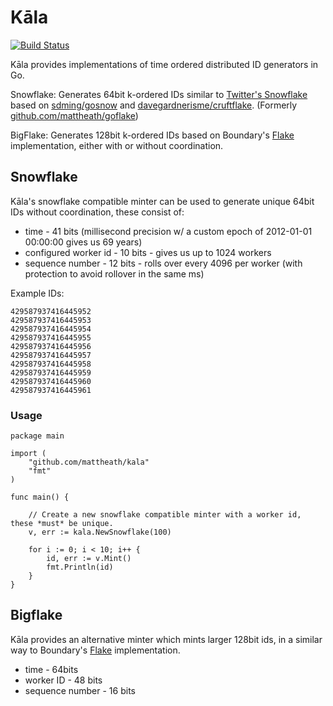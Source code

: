 # Kāla

[![Build Status](https://travis-ci.org/mattheath/goflake.svg?branch=master)](https://travis-ci.org/mattheath/kala)

Kāla provides implementations of time ordered distributed ID generators in Go.

Snowflake: Generates 64bit k-ordered IDs similar to [Twitter's Snowflake](https://github.com/twitter/snowflake/) based on [sdming/gosnow](https://github.com/sdming/gosnow) and [davegardnerisme/cruftflake](https://github.com/davegardnerisme/cruftflake). (Formerly [github.com/mattheath/goflake](https://github.com/mattheath/goflake))

BigFlake: Generates 128bit k-ordered IDs based on Boundary's [Flake](https://github.com/boundary/flake) implementation, either with or without coordination.

## Snowflake

Kāla's snowflake compatible minter can be used to generate unique 64bit IDs without coordination, these consist of:

 * time - 41 bits (millisecond precision w/ a custom epoch of 2012-01-01 00:00:00 gives us 69 years)
 * configured worker id - 10 bits - gives us up to 1024 workers
 * sequence number - 12 bits - rolls over every 4096 per worker (with protection to avoid rollover in the same ms)

Example IDs:
```
429587937416445952
429587937416445953
429587937416445954
429587937416445955
429587937416445956
429587937416445957
429587937416445958
429587937416445959
429587937416445960
429587937416445961
```

### Usage

```golang
package main

import (
    "github.com/mattheath/kala"
    "fmt"
)

func main() {

    // Create a new snowflake compatible minter with a worker id, these *must* be unique.
    v, err := kala.NewSnowflake(100)

    for i := 0; i < 10; i++ {
        id, err := v.Mint()
        fmt.Println(id)
    }
}
```

## Bigflake

Kāla provides an alternative minter which mints larger 128bit ids,
in a similar way to Boundary's [Flake](https://github.com/boundary/flake) implementation.

 * time - 64bits
 * worker ID - 48 bits
 * sequence number - 16 bits

